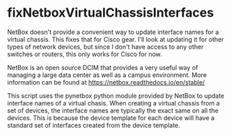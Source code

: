 # fixNetboxVirtualChassisInterfaces
NetBox doesn't provide a convenient way to update interface names for a virtual chassis.   This fixes that for Cisco gear.  I'll look at updating it for other types of network devices, but since I don't have access to any other switches or routers, this only works for Cisco for now.

NetBox is an open source DCIM that provides a very useful way of managing a large data center as well as a campus environment. 
More information can be found at https://netbox.readthedocs.io/en/stable/

This script uses the pynetbox python module provided by NetBox to update interface names of a virtual chasis.  When creating a virtual chassis from a set of devices, the interface names are typically the exact same on all the devices.  This is because the device template for each device will have a standard set of interfaces created from the device template.  
